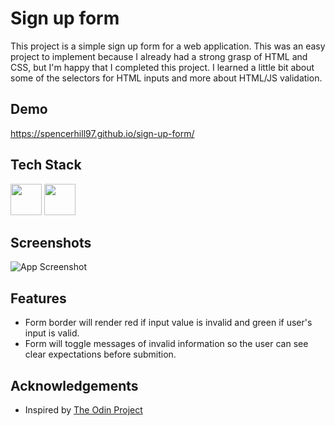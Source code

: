 
# Sign up form

This project is a simple sign up form for a web application. This was an easy project to implement because I already had a strong grasp of HTML and CSS, but I'm happy that I completed this project. I learned a little bit about some of the selectors for HTML inputs and more about HTML/JS validation.
## Demo

https://spencerhill97.github.io/sign-up-form/


## Tech Stack

<div align="left">
<img src="https://cdn.jsdelivr.net/gh/devicons/devicon/icons/html5/html5-original.svg" width="50" height="50"/>
<img src="https://cdn.jsdelivr.net/gh/devicons/devicon/icons/css3/css3-original.svg" width="50" height="50" />
          


## Screenshots

![App Screenshot](https://via.placeholder.com/468x300?text=App+Screenshot+Here)


## Features

- Form border will render red if input value is invalid and green if user's input is valid.
- Form will toggle messages of invalid information so the user can see clear expectations before submition.


## Acknowledgements

 - Inspired by [The Odin Project](https://www.theodinproject.com/lessons/node-path-intermediate-html-and-css-sign-up-form)


